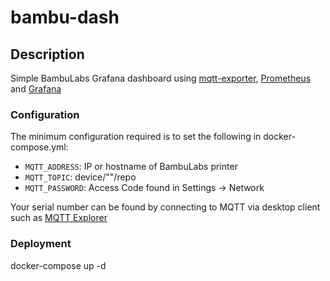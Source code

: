 # bambu-dash 

## Description

Simple BambuLabs Grafana dashboard using [mqtt-exporter](https://github.com/kpetremann/mqtt-exporter), [Prometheus](https://hub.docker.com/r/prom/prometheus) and [Grafana](https://hub.docker.com/r/grafana/grafana/)  

### Configuration

The minimum configuration required is to set the following in docker-compose.yml: 

  * `MQTT_ADDRESS`: IP or hostname of BambuLabs printer 
  * `MQTT_TOPIC`: device/"<your printers serial>"/repo 
  * `MQTT_PASSWORD`: Access Code found in Settings -> Network 

Your serial number can be found by connecting to MQTT via desktop client such as [MQTT Explorer](http://mqtt-explorer.com) 

### Deployment

docker-compose up -d

